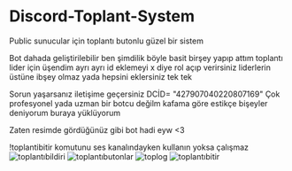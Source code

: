 # Discord-Toplant-System
Public sunucular için toplantı butonlu güzel bir sistem

 Bot dahada geliştirilebilir ben şimdilik böyle basit birşey yapıp attım toplantı lider için üşendim ayrı ayrı id eklemeyi x diye rol açıp verirsiniz liderlerin üstüne ibşey olmaz yada hepsini eklersiniz tek tek

Sorun yaşarsanız iletişime geçersiniz DCİD= "427907040220807169"   Çok profesyonel yada uzman bir botcu değilm kafama göre estikçe bişeyler deniyorum buraya yüklüyorum 

Zaten resimde gördüğünüz gibi bot hadi eyw <3
 
!toplantibitir komutunu ses kanalındayken kullanın yoksa çalışmaz 
![toplantıbildiri](https://github.com/cheffreal/Discord-Toplant-System/assets/79940056/963f64a8-f0b0-472b-906f-3928efcc51cf)
![toplantıbutonlar](https://github.com/cheffreal/Discord-Toplant-System/assets/79940056/2f7cace9-8860-4576-b25b-bfdd8507de82)
![toplog](https://github.com/cheffreal/Discord-Toplant-System/assets/79940056/98be561d-8299-4298-9aec-40c8c6fd16b5)
![toplantıbitir](https://github.com/cheffreal/Discord-Toplant-System/assets/79940056/81e81024-b2e4-4ed2-9c6a-5984a485fb52)

